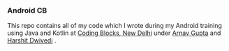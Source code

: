### Android CB

This repo contains all of my code which I wrote during my Android training using Java and Kotlin at [Coding Blocks, New Delhi](https://codingblocks.com/courses/classroom/android-app-development.html) under [Arnav Gupta](https://github.com/championswimmer) and [Harshit Dwivedi](https://github.com/the-dagger) .
